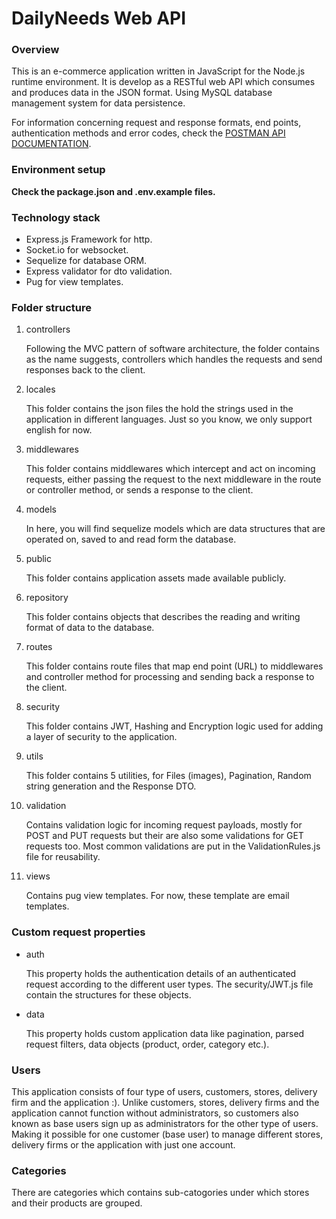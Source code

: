 # DailyNeeds Web API

### Overview

This is an e-commerce application written in JavaScript for the Node.js runtime environment. 
It is develop as a RESTful web API which consumes and produces data in the JSON format.
Using MySQL database management system for data persistence. 

For information concerning request and response formats, end points, authentication methods and error codes, check the [POSTMAN API DOCUMENTATION](https://documenter.getpostman.com/view/18957803/UVXqEYVu).

### Environment setup 

**Check the package.json and .env.example files.**

### Technology stack

+ Express.js Framework for http.
+ Socket.io for websocket.
+ Sequelize for database ORM.
+ Express validator for dto validation.
+ Pug for view templates.

### Folder structure

1. controllers
   
    Following the MVC pattern of software architecture, the folder contains as the name suggests, controllers which handles the requests and send responses back to the client.

2. locales
    
    This folder contains the json files the hold the strings used in the application in different languages. Just so you know, we only support english for now.

3. middlewares

    This folder contains middlewares which intercept and act on incoming requests, either passing the request to the next middleware in the route or controller method, or sends a response to the client.

4. models

    In here, you will find sequelize models which are data structures that are operated on, saved to and read form the database. 

5. public 

    This folder contains application assets made available publicly.

6. repository

    This folder contains objects that describes the reading and writing format of data to the database.

7. routes

    This folder contains route files that map end point (URL) to middlewares and controller method for processing and sending back a response to the client.

8. security

    This folder contains JWT, Hashing and Encryption logic used for adding a layer of security to the application. 

9. utils

    This folder contains 5 utilities, for Files (images), Pagination, Random string generation and the Response DTO.

10. validation

    Contains validation logic for incoming request payloads, mostly for POST and PUT requests but their are also some validations for GET requests too. Most common validations are put in the ValidationRules.js file for reusability.

11. views
    
    Contains pug view templates. For now, these template are email templates.

### Custom request properties

+ auth

    This property holds the authentication details of an authenticated request according to the different user types. The security/JWT.js file contain the structures for these objects.

+ data

    This property holds custom application data like pagination, parsed request filters, data objects (product, order, category etc.).


### Users

This application consists of four type of users, customers, stores, delivery firm and the application :). Unlike customers, stores, delivery firms and the application cannot function without administrators, so customers also known as base users sign up as administrators for the other type of users. Making it possible for one customer (base user) to manage different stores, delivery firms or the application with just one account. 

### Categories

There are categories which contains sub-catogories under which stores and their products are grouped. 
